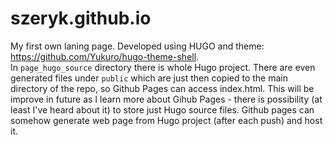 # szeryk.github.io

My first own laning page. Developed using HUGO and theme: https://github.com/Yukuro/hugo-theme-shell.  
In `page_hugo_source` directory there is whole Hugo project. There are even generated files under `public` which are just then 
copied to the main directory of the repo, so Github Pages can access index.html. This will be improve in future as I learn more about Gihub Pages - there is possibility
(at least I've heard about it) to store just Hugo source files. Github pages can somehow generate web page from Hugo project (after each push) and host it.
